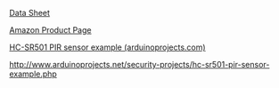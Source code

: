 [Data Sheet](http://www.mpja.com/download/31227sc.pdf)

[Amazon Product Page](https://smile.amazon.com/gp/product/B00FDPO9B8/ref=oh_aui_detailpage_o01_s00?ie=UTF8&psc=1#Ask)

[HC-SR501 PIR sensor example (arduinoprojects.com)](http://www.arduinoprojects.net/security-projects/hc-sr501-pir-sensor-example.php)



http://www.arduinoprojects.net/security-projects/hc-sr501-pir-sensor-example.php
